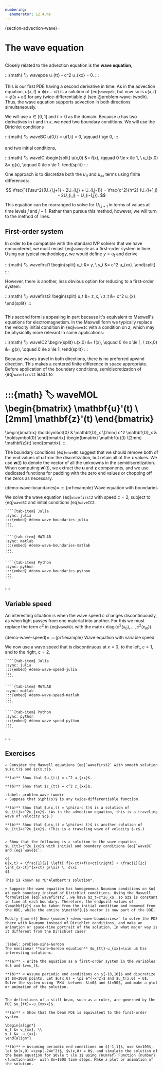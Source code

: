 ```yaml
---
numbering:
  enumerator: 12.4.%s
---
```

(section-advection-wave)=
# The wave equation

```{index} ! wave equation
```

Closely related to the advection equation is the **wave equation**,

:::{math}
:label: wavepde
    u_{tt} - c^2 u_{xx} = 0.
:::

This is our first PDE having a second derivative in time. As in the advection equation, $u(x,t)=\phi(x-ct)$ is a solution of {eq}`wavepde`, but now so is $u(x,t)=\phi(x+c t)$ for any twice-differentiable $\phi$ (see @problem-wave-twodir). Thus, the wave equation supports advection in both directions simultaneously. 

We will use $x \in [0,1]$ and $t>0$ as the domain. Because $u$ has two derivatives in $t$ and in $x$, we need two boundary conditions. We will use the Dirichlet conditions  

:::{math}
:label: waveBC
u(0,t) = u(1,t) = 0, \qquad t \ge 0,
:::

and two initial conditions,

:::{math}
:label: waveIC
\begin{split}
u(x,0) &= f(x), \qquad 0 \le x \le 1,  \\
u_t(x,0) &= g(x), \qquad 0 \le x \le 1. 
\end{split}
:::

One approach is to discretize both the $u_{tt}$ and $u_{xx}$ terms using finite differences:

$$
\frac{1}{\tau^2}(U_{i,j+1} - 2U_{i,j} + U_{i,j-1}) = \frac{c^2}{h^2}
(U_{i+1,j} - 2U_{i,j} + U_{i-1,j}).
$$

This equation can be rearranged to solve for $U_{i,j+1}$ in terms of values at time levels $j$ and $j-1$. Rather than pursue this method, however, we will turn to the method of lines.

## First-order system

In order to be compatible with the standard IVP solvers that we have encountered, we must recast {eq}`wavepde` as a first-order system in time. Using our typical methodology, we would define $y=u_t$ and derive

:::{math}
:label: wavefirst1
\begin{split}
  u_t &= y, \\
  y_t &= c^2 u_{xx}.
\end{split}
:::

However, there is another, less obvious option for reducing to a first-order system:

:::{math}
:label: wavefirst2
\begin{split}
    u_t &= z_x, \\
    z_t &= c^2 u_{x}.
\end{split}
:::

```{index} Maxwell's equations
```

This second form is appealing in part because it's equivalent to Maxwell's equations for electromagnetism. In the Maxwell form we typically replace the velocity initial condition in {eq}`waveIC` with a condition on $z$, which may be physically more relevant in some applications:

:::{math}
:label: waveIC2
\begin{split}
u(x,0) &= f(x), \qquad 0 \le x \le 1,  \\
z(x,0) &= g(x), \qquad 0 \le x \le 1.
\end{split}
:::

Because waves travel in both directions, there is no preferred upwind direction. This makes a centered finite difference in space appropriate. Before application of the boundary conditions, semidiscretization of {eq}`wavefirst2` leads to

:::{math}
:label: waveMOL
  \begin{bmatrix}
    \mathbf{u}'(t) \\[2mm]  \mathbf{z}'(t)
  \end{bmatrix}
  =
  \begin{bmatrix}
    \boldsymbol{0} & \mathbf{D}_x \\[2mm] c^2 \mathbf{D}_x & \boldsymbol{0}
  \end{bmatrix}
  \begin{bmatrix}
    \mathbf{u}(t) \\[2mm] \mathbf{z}(t)
  \end{bmatrix}.
:::

The boundary conditions {eq}`waveBC` suggest that we should remove both of the end values of $\mathbf{u}$ from the discretization, but retain all of the $\mathbf{z}$ values. We use $\mathbf{w}(t)$ to denote the vector of all the unknowns in the semidiscretization. When computing $\mathbf{w}'(t)$, we extract the $\mathbf{u}$ and $\mathbf{z}$ components, and we use dedicated functions for padding with the zero end values or chopping off the zeros as necessary.

(demo-wave-boundaries)=
::::{prf:example} Wave equation with boundaries

We solve the wave equation {eq}`wavefirst2` with speed $c=2$, subject to {eq}`waveBC` and initial conditions {eq}`waveIC2`.

`````{tab-set}
````{tab-item} Julia
:sync: julia
:::{embed} #demo-wave-boundaries-julia
:::
````

````{tab-item} MATLAB
:sync: matlab
:::{embed} #demo-wave-boundaries-matlab
:::
````

````{tab-item} Python
:sync: python
:::{embed} #demo-wave-boundaries-python
:::
````
`````
::::

## Variable speed

An interesting situation is when the wave speed $c$ changes discontinuously, as when light passes from one material into another. For this we must replace the term $c^2$ in {eq}`waveMOL` with the matrix $\operatorname{diag}\bigl(c^2(x_0),\ldots,c^2(x_m)\bigr)$.

(demo-wave-speed)=
::::{prf:example} Wave equation with variable speed

We now use a wave speed that is discontinuous at $x=0$; to the left, $c=1$, and to the right, $c=2$. 

`````{tab-set}
````{tab-item} Julia
:sync: julia
:::{embed} #demo-wave-speed-julia
:::
````

````{tab-item} MATLAB
:sync: matlab
:::{embed} #demo-wave-speed-matlab
:::
````

````{tab-item} Python
:sync: python
:::{embed} #demo-wave-speed-python
:::
````
`````

::::

## Exercises

``````{exercise}
✍ Consider the Maxwell equations {eq}`wavefirst2` with smooth solution $u(x,t)$ and $z(x,t)$.

**(a)** Show that $u_{tt} = c^2 u_{xx}$.

**(b)** Show that $z_{tt} = c^2 z_{xx}$.
``````

``````{exercise}
:label: problem-wave-twodir
✍ Suppose that $\phi(s)$ is any twice-differentiable function.

**(a)** Show that $u(x,t) = \phi(x-c t)$ is a solution of $u_{tt}=c^2u_{xx}$. (As in the advection equation, this is a traveling wave of velocity $c$.)

**(b)** Show that $u(x,t) = \phi(x+c t)$ is another solution of $u_{tt}=c^2u_{xx}$. (This is a traveling wave of velocity $-c$.)
``````

```{index} D'Alembert's solution
```

``````{exercise}
✍ Show that the following is a solution to the wave equation $u_{tt}=c^2u_{xx}$ with initial and boundary conditions {eq}`waveBC` and {eq}`waveIC`:

$$
u(x,t) = \frac{1}{2} \left[ f(x-ct)+f(x+ct)\right] + \frac{1}{2c} \int_{x-ct}^{x+ct} g(\xi) \, d\xi
$$

This is known as *D'Alembert's solution*.
``````

``````{exercise}
⌨ Suppose the wave equation has homogeneous Neumann conditions on $u$ at each boundary instead of Dirichlet conditions. Using the Maxwell formulation {eq}`wavefirst2`, we have $z_t=c^2u_x$, so $z$ is constant in time at each boundary. Therefore, the endpoint values of $\mathbf{z}$ can be taken from the initial condition and removed from the ODE, while the entire $\mathbf{u}$ vector is now part of the ODE. 

Modify {numref}`Demo {number} <demo-wave-boundaries>` to solve the PDE there with Neumann instead of Dirichlet conditions, and make an animation or space-time portrait of the solution. In what major way is it different from the Dirichlet case?
``````

```{index} sine–Gordon equation
```

``````{exercise}
:label: problem-sine-Gordon
The nonlinear **sine–Gordon equation** $u_{tt}-u_{xx}=\sin u$ has interesting solutions.

**(a)** ✍ Write the equation as a first-order system in the variables $u$ and $v=u_t$.

**(b)** ⌨ Assume periodic end conditions on $[-10,10]$ and discretize at $m=200$ points. Let $u(x,0) = \pi e^{-x^2}$ and $u_t(x,0) = 0$. Solve the system using `RK4` between $t=0$ and $t=50$, and make a plot or animation of the solution.
``````

```{index} beam equation
```

``````{exercise}
The deflections of a stiff beam, such as a ruler, are governed by the PDE $u_{tt}=-u_{xxxx}$.

**(a)** ✍ Show that the beam PDE is equivalent to the first-order system

\begin{align*}
u_t &= v_{xx}, \\
v_t &= -u_{xx}.
\end{align*}

**(b)** ⌨ Assuming periodic end conditions on $[-1,1]$, use $m=100$, let $u(x,0) =\exp(-24x^2)$, $v(x,0) = 0$, and simulate the solution of the beam equation for $0\le t \le 1$ using {numref}`Function {number} <function-am2>` with $n=100$ time steps. Make a plot or animation of the solution.
``````

